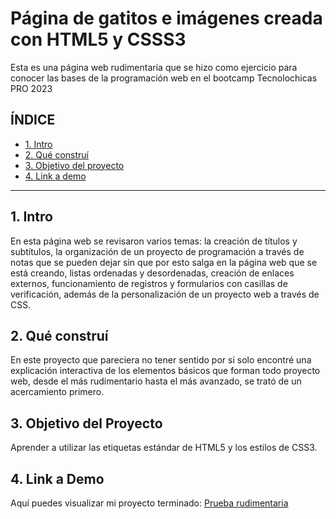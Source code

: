 # Página de gatitos e imágenes creada con HTML5 y CSSS3
Esta es una página web rudimentaria que se hizo como ejercicio para conocer las bases de la programación web en el bootcamp Tecnolochicas PRO 2023

## ÍNDICE

* [1. Intro](#)
* [2. Qué construí](#)
* [3. Objetivo del proyecto](#)
* [4. Link a demo](#)

****

## 1. Intro

En esta página web se revisaron varios temas: la creación de títulos y subtítulos, la organización de un proyecto de programación a través de notas que se pueden dejar sin que por esto salga en la página web que se está creando, listas ordenadas y desordenadas, creación de enlaces externos, funcionamiento de registros y formularios con casillas de verificación, además de la personalización de un proyecto web a través de CSS.

## 2. Qué construí

En este proyecto que pareciera no tener sentido por si solo encontré una explicación interactiva de los elementos básicos que forman todo proyecto web, desde el más rudimentario hasta el más avanzado, se trató de un acercamiento primero. 

## 3. Objetivo del Proyecto
Aprender a utilizar las etiquetas estándar de HTML5 y los estilos de CSS3.

## 4. Link a Demo
Aquí puedes visualizar mi proyecto terminado: [Prueba rudimentaria](https://pruebarudimentaria.netlify.app)
